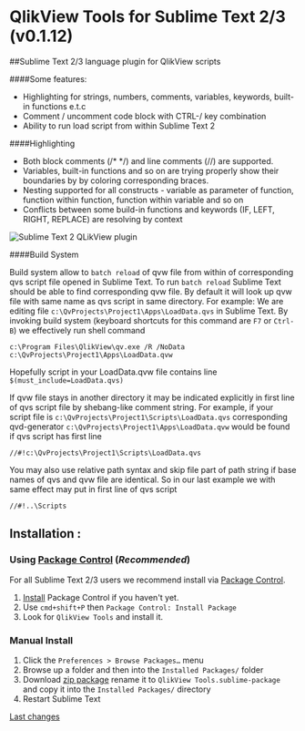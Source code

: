 QlikView Tools for Sublime Text 2/3 (v0.1.12)
================

##Sublime Text 2/3 language plugin for QlikView scripts


####Some features:


* Highlighting for strings, numbers, comments, variables, keywords, built-in functions e.t.c    
* Comment / uncomment code block with CTRL-/ key combination
* Ability to run load script from within Sublime Text 2

####Highlighting

* Both block comments (/\* \*/) and line comments (//) are supported.
* Variables, built-in functions and so on are trying properly show their boundaries by by coloring corresponding braces.
* Nesting supported for all constructs - variable as parameter of function, function within function, function within variable and so on
* Conflicts between some build-in functions and keywords (IF, LEFT, RIGHT, REPLACE) are resolving by context

![Sublime Text 2 QLikView plugin](http://monosnap.com/image/pf3hQRknTGUamkLpQjWtdx5fRLYLI6.png)

####Build System

Build system allow to `batch reload` of qvw file from within of corresponding qvs script file opened in Sublime Text. 
To run `batch reload` Sublime Text should be able to find corresponding qvw file. By default it will look up qvw file with same name as qvs script in same directory. For example: We are editing file `c:\QvProjects\Project1\Apps\LoadData.qvs` in Sublime Text. By invoking build system (keyboard shortcuts for this command are `F7` or `Ctrl-B`) we effectively run shell command 

    c:\Program Files\QlikView\qv.exe /R /NoData c:\QvProjects\Project1\Apps\LoadData.qvw

Hopefully script in your LoadData.qvw file contains line `$(must_include=LoadData.qvs)`  

If qvw file stays in another directory it may be indicated explicitly in first line of qvs script file by shebang-like comment string. For example, if your script file is `c:\QvProjects\Project1\Scripts\LoadData.qvs` corresponding qvd-generator `c:\QvProjects\Project1\Apps\LoadData.qvw` would be found if qvs script has first line

    //#!c:\QvProjects\Project1\Scripts\LoadData.qvs

You may also use relative path syntax and skip file part of path string if base names of qvs and qvw file are identical. So in our last example we with same effect may put in first line of qvs script  

    //#!..\Scripts

## Installation :

### Using [Package Control][1] (*Recommended*)

For all Sublime Text 2/3 users we recommend install via [Package Control][1].

1. [Install][2] Package Control if you haven't yet.
2. Use `cmd+shift+P` then `Package Control: Install Package`
3. Look for `QlikView Tools` and install it.

### Manual Install

1. Click the `Preferences > Browse Packages…` menu
2. Browse up a folder and then into the `Installed Packages/` folder
3. Download [zip package][3] rename it to `QlikView Tools.sublime-package` and copy it into the `Installed Packages/` directory
4. Restart Sublime Text

[Last changes](CHANGELOG.md)

 [home]: https://github.com/vadimtsusko/sublime-qlikview
 [1]: https://sublime.wbond.net/
 [2]: https://sublime.wbond.net/installation
 [3]: https://github.com/vadimtsusko/sublime-qlikview/archive/master.zip
